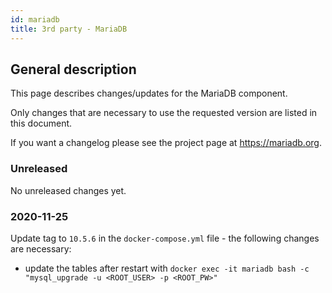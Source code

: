 ```yaml
---
id: mariadb
title: 3rd party - MariaDB
---
```


## General description

This page describes changes/updates for the MariaDB component.

Only changes that are necessary to use the requested version are listed in this document.

If you want a changelog please see the project page at https://mariadb.org.

### Unreleased

No unreleased changes yet.

### 2020-11-25

Update tag to `10.5.6` in the `docker-compose.yml` file - the following changes are necessary:
 - update the tables after restart with `docker exec -it mariadb bash -c "mysql_upgrade -u <ROOT_USER> -p <ROOT_PW>"`
